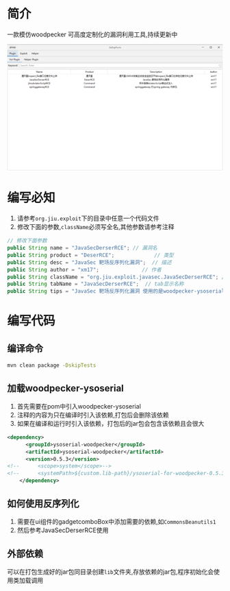 # 简介
一款模仿woodpecker 可高度定制化的漏洞利用工具,持续更新中


![img.png](images/img.png)

# 编写必知

1. 请参考`org.jiu.exploit`下的目录中任意一个代码文件
2. 修改下面的参数,`className`必须写全名,其他参数请参考注释
```java
// 修改下面参数
public String name = "JavaSecDerserRCE"; // 漏洞名
public String product = "DeserRCE";             // 类型
public String desc = "JavaSec 靶场反序列化漏洞";  // 描述
public String author = "xm17";              // 作者
public String className = "org.jiu.exploit.javasec.JavaSecDerserRCE"; // 类名(必须)
public String tabName = "JavaSecDerserRCE";  // tab显示名称
public String tips = "JavaSec 靶场反序列化漏洞 使用的是woodpecker-ysoserial 命令自己参考一下";    // 提示
```



# 编写代码

## 编译命令

```bash
mvn clean package -DskipTests
```




## 加载woodpecker-ysoserial

1. 首先需要在pom中引入woodpecker-ysoserial
2. 注释的内容为只在编译时引入该依赖,打包后会删除该依赖
3. 如果在编译和运行时引入该依赖，打包后的jar包会包含该依赖且会很大

```xml
<dependency>
      <groupId>ysoserial-woodpecker</groupId>
      <artifactId>ysoserial-woodpecker</artifactId>
      <version>0.5.3</version>
<!--      <scope>system</scope>-->
<!--      <systemPath>${custom.lib-path}/ysoserial-for-woodpecker-0.5.3-all.jar</systemPath>-->
    </dependency>
```

## 如何使用反序列化

1. 需要在ui组件的gadgetcomboBox中添加需要的依赖,如`CommonsBeanutils1`
2. 然后参考JavaSecDerserRCE使用



## 外部依赖

可以在打包生成好的jar包同目录创建`lib`文件夹,存放依赖的jar包,程序初始化会使用类加载调用


## 